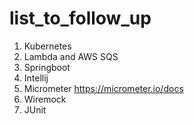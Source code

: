 # list_to_follow_up

1. Kubernetes
2. Lambda and AWS SQS
3. Springboot
4. Intellij
5. Micrometer
  https://micrometer.io/docs
6. Wiremock
7. JUnit
